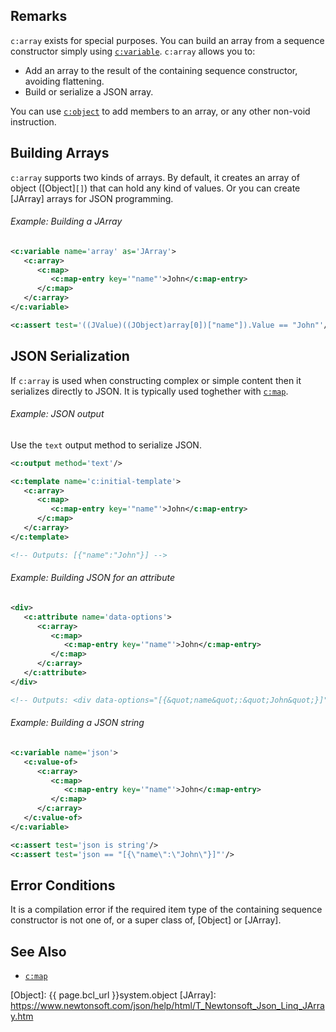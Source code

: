 
## Remarks

`c:array` exists for special purposes. You can build an array from a sequence constructor simply using [`c:variable`](variable.html). `c:array` allows you to:

- Add an array to the result of the containing sequence constructor, avoiding flattening.
- Build or serialize a JSON array.

You can use [`c:object`](object.html) to add members to an array, or any other non-void instruction.

## Building Arrays

`c:array` supports two kinds of arrays. By default, it creates an array of object ([Object]`[]`) that can hold any kind of values. Or you can create [JArray] arrays for JSON programming.

<div class="note eg" markdown="1">

###### Example: Building a JArray

```xml
<c:variable name='array' as='JArray'>
   <c:array>
      <c:map>
         <c:map-entry key='"name"'>John</c:map-entry>
      </c:map>
   </c:array>
</c:variable>

<c:assert test='((JValue)((JObject)array[0])["name"]).Value == "John"'/>
```

</div>

## JSON Serialization

If `c:array` is used when constructing complex or simple content then it serializes directly to JSON. It is typically used toghether with [`c:map`](map.html).

<div class="note eg" markdown="1">

###### Example: JSON output
Use the `text` output method to serialize JSON.

```xml
<c:output method='text'/>

<c:template name='c:initial-template'>
   <c:array>
      <c:map>
         <c:map-entry key='"name"'>John</c:map-entry>
      </c:map>
   </c:array>
</c:template>

<!-- Outputs: [{"name":"John"}] -->
```

</div>

<div class="note eg" markdown="1">

###### Example: Building JSON for an attribute

```xml
<div>
   <c:attribute name='data-options'>
      <c:array>
         <c:map>
            <c:map-entry key='"name"'>John</c:map-entry>
         </c:map>
      </c:array>
   </c:attribute>
</div>

<!-- Outputs: <div data-options="[{&quot;name&quot;:&quot;John&quot;}]"/> -->
```

</div>

<div class="note eg" markdown="1">

###### Example: Building a JSON string

```xml
<c:variable name='json'>
   <c:value-of>
      <c:array>
         <c:map>
            <c:map-entry key='"name"'>John</c:map-entry>
         </c:map>
      </c:array>
   </c:value-of>
</c:variable>

<c:assert test='json is string'/>
<c:assert test='json == "[{\"name\":\"John\"}]"'/>
```

</div>

## Error Conditions

It is a compilation error if the required item type of the containing sequence constructor is not one of, or a super class of, [Object] or [JArray].

## See Also

- [`c:map`](map.html)

[Object]: {{ page.bcl_url }}system.object
[JArray]: https://www.newtonsoft.com/json/help/html/T_Newtonsoft_Json_Linq_JArray.htm
